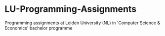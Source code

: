 # LU-Programming-Assignments
Programming assignments at Leiden University (NL) in 'Computer Science &amp; Economics' bachelor programme
